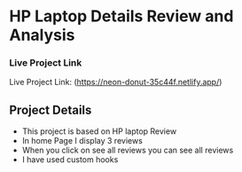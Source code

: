 # HP Laptop Details Review and Analysis

### Live Project Link

Live Project Link: (https://neon-donut-35c44f.netlify.app/)

## Project Details

- This project is based on HP laptop Review
- In home Page I display 3 reviews 
- When you click on see all reviews you can see all reviews
- I have used custom hooks
